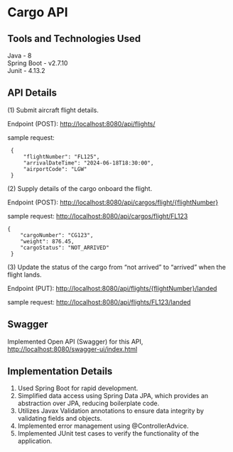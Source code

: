 # Cargo API 

## Tools and Technologies Used

Java        -  8  
Spring Boot - v2.7.10  
Junit       - 4.13.2 

## API Details

(1) Submit aircraft flight details.

 Endpoint (POST): [http://localhost:8080/api/flights/](http://localhost:8080/api)

 sample request:
```
 {
     "flightNumber": "FL125",
     "arrivalDateTime": "2024-06-18T18:30:00",
     "airportCode": "LGW"   
 }
 ```
(2) Supply details of the cargo onboard the flight.

Endpoint (POST): [http://localhost:8080/api/cargos/flight/{flightNumber}](http://localhost:8080/api)

sample request:
[http://localhost:8080/api/cargos/flight/FL123](http://localhost:8080/api/cargos/flight/FL123)
```
{
    "cargoNumber": "CG123",
    "weight": 876.45,
    "cargoStatus": "NOT_ARRIVED"
 }
 ```
 
(3) Update the status of the cargo from “not arrived” to “arrived” when the flight lands.

 Endpoint (PUT): [http://localhost:8080/api/flights/{flightNumber}/landed](http://localhost:8080/api) 
 
 sample request:
 [http://localhost:8080/api/flights/FL123/landed](http://localhost:8080/api/cargos/flight/FL123)

## Swagger

Implemented Open API (Swagger) for this API,
[http://localhost:8080/swagger-ui/index.html](http://localhost:8080/swagger-ui/index.html) 

## Implementation Details

1. Used Spring Boot for rapid development.
2. Simplified data access using Spring Data JPA, which provides an abstraction over JPA, reducing boilerplate code.
3. Utilizes Javax Validation annotations to ensure data integrity by validating fields and objects.
4. Implemented error management using @ControllerAdvice.
5. Implemented JUnit test cases to verify the functionality of the application.

